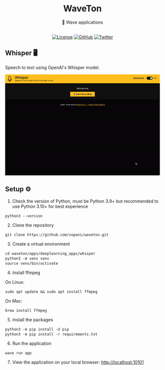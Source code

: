 <div align='center'>

<h1>WaveTon</h1>
💯 Wave applications

<br>
<br>

[![License](https://img.shields.io/badge/license-Apache%202.0-blue.svg?logo=apache)](https://github.com/vopani/waveton/blob/master/LICENSE)
[![GitHub](https://img.shields.io/github/stars/vopani/waveton?color=yellowgreen&logo=github)](https://img.shields.io/github/stars/vopani/waveton?color=yellowgreen&logo=github)
[![Twitter](https://img.shields.io/twitter/follow/vopani)](https://twitter.com/vopani)

</div>

## Whisper 🖥️
Speech to text using OpenAI's Whisper model.

![](demo.gif)

## Setup ⚙️
1. Check the version of Python, must be Python 3.9+ but recommended to use Python 3.10+ for best experience

```commandline
python3 --version
```

2. Clone the repository

```commandline
git clone https://github.com/vopani/waveton.git
```

3. Create a virtual environment

```commandline
cd waveton/apps/deeplearning_apps/whisper
python3 -m venv venv
source venv/bin/activate
```

4. Install ffmpeg

On Linux:
```commandline
sudo apt update && sudo apt install ffmpeg
```

On Mac:
```commandline
brew install ffmpeg                         
```

5. Install the packages

```commandline
python3 -m pip install -U pip
python3 -m pip install -r requirements.txt
```

6. Run the application

```commandline
wave run app
```

7. View the application on your local browser: [http://localhost:10101](http://localhost:10101)
